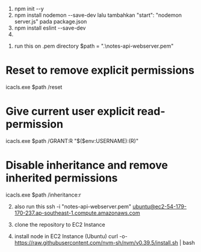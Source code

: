<!-- urutan project -->

1. npm init --y
2. npm install nodemon --save-dev lalu tambahkan "start": "nodemon server.js" pada package.json
3. npm install eslint --save-dev
4. 


<!-- THIS IS TO CONNECT TO EC2 Instance AWS -->

1. run this on .pem directory
$path = ".\notes-api-webserver.pem"
# Reset to remove explicit permissions
icacls.exe $path /reset
# Give current user explicit read-permission
icacls.exe $path /GRANT:R "$($env:USERNAME):(R)"
# Disable inheritance and remove inherited permissions
icacls.exe $path /inheritance:r

2. also run this
ssh -i "notes-api-webserver.pem" ubuntu@ec2-54-179-170-237.ap-southeast-1.compute.amazonaws.com

3. clone the repository to EC2 Instance

4. install node in EC2 Instance (Ubuntu)
curl -o- https://raw.githubusercontent.com/nvm-sh/nvm/v0.39.5/install.sh | bash



